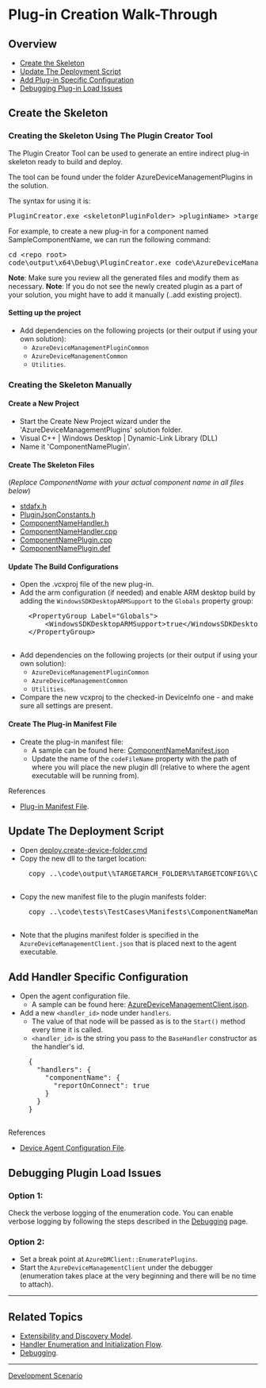 # Plug-in Creation Walk-Through

## Overview

- [Create the Skeleton](#Create-the-Skeleton)
- [Update The Deployment Script](#Update-The-Deployment-Script)
- [Add Plug-in Specific Configuration](#Add-Plug-in-Specific-Configuration)
- [Debugging Plug-in Load Issues](#Debugging-Plugin-Load-Issues)

## Create the Skeleton

### Creating the Skeleton Using The Plugin Creator Tool

The Plugin Creator Tool can be used to generate an entire indirect plug-in skeleton ready to build and deploy.

The tool can be found under the folder AzureDeviceManagementPlugins in the solution. 

The syntax for using it is:
<pre>
PluginCreator.exe &lt;skeletonPluginFolder&gt; &gt;pluginName&gt; &gt;targetFolderParent&gt;
</pre>

For example, to create a new plug-in for a component named SampleComponentName, we can run the following command:

<pre>
cd &lt;repo root&gt;
code\output\x64\Debug\PluginCreator.exe code\AzureDeviceManagementPlugins\SkeletonPlugin SampleComponentName code\AzureDeviceManagementPlugins
</pre>

**Note**: Make sure you review all the generated files and modify them as necessary.
**Note**: If you do not see the newly created plugin as a part of your solution, you might have to add it manually (..add existing project). 

#### Setting up the project

- Add dependencies on the following projects (or their output if using your own solution):
    - `AzureDeviceManagementPluginCommon`
    - `AzureDeviceManagementCommon`
    - `Utilities`.

### Creating the Skeleton Manually

#### Create a New Project


- Start the Create New Project wizard under the 'AzureDeviceManagementPlugins' solution folder.
- Visual C++ | Windows Desktop | Dynamic-Link Library (DLL)
- Name it 'ComponentNamePlugin'.


#### Create The Skeleton Files

(*Replace ComponentName with your actual component name in all files below*)

- [stdafx.h](../skeleton-plugin/stdafx.h)
- [PluginJsonConstants.h](../skeleton-plugin/PluginJsonConstants.h)
- [ComponentNameHandler.h](../skeleton-plugin/ComponentNameHandler.h)
- [ComponentNameHandler.cpp](../skeleton-plugin/ComponentNameHandler.cpp)
- [ComponentNamePlugin.cpp](../skeleton-plugin/ComponentNamePlugin.cpp)
- [ComponentNamePlugin.def](../skeleton-plugin/ComponentNamePlugin.def)


#### Update The Build Configurations


- Open the .vcxproj file of the new plug-in.
- Add the arm configuration (if needed) and enable ARM desktop build by adding the `WindowsSDKDesktopARMSupport` to the `Globals` property group:
    <pre>
    &lt;PropertyGroup Label="Globals"&gt;
        &lt;WindowsSDKDesktopARMSupport&gt;true&lt;/WindowsSDKDesktopARMSupport&gt;
    &lt;/PropertyGroup&gt;
    </pre>
- Add dependencies on the following projects (or their output if using your own solution):
    - `AzureDeviceManagementPluginCommon`
    - `AzureDeviceManagementCommon`
    - `Utilities`.
- Compare the new vcxproj to the checked-in DeviceInfo one - and make sure all settings are present.


#### Create The Plug-in Manifest File


- Create the plug-in manifest file:
    - A sample can be found here: [ComponentNameManifest.json](../skeleton-plugin/ComponentNameManifest.json)
    - Update the name of the `codeFileName` property with the path of where you will place the new plugin dll (relative to where the agent executable will be running from).

References
- [Plug-in Manifest File](../reference/plugin-manifest-file.md).

## Update The Deployment Script

- Open [deploy.create-device-folder.cmd](../../../scripts/deploy.create-device-folder.cmd)
- Copy the new dll to the target location:
    <pre>
    copy ..\code\output\%TARGETARCH_FOLDER%%TARGETCONFIG%\ComponentNamePlugin.dll %EXECUTABLES_FOLDER%
    </pre>
- Copy the new manifest file to the plugin manifests folder:
    <pre>
    copy ..\code\tests\TestCases\Manifests\ComponentNameManifest.json %PLUGIN_MANIFESTS_FOLDER%
    </pre>
- Note that the plugins manifest folder is specified in the `AzureDeviceManagementClient.json` that is placed next to the agent executable.

## Add Handler Specific Configuration

- Open the agent configuration file.
    - A sample can be found here: [AzureDeviceManagementClient.json](../../../code/tests/TestCases/All/AzureDeviceManagementClient.json).
- Add a new `<handler_id>` node under `handlers`.
    - The value of that node will be passed as is to the `Start()` method every time it is called.
    - `<handler_id>` is the string you pass to the `BaseHandler` constructor as the handler's id.
    <pre>
    {
      "handlers": {
        "componentName": {
          "reportOnConnect": true
        }
      }
    }
    </pre>

References
- [Device Agent Configuration File](../reference/device-agent-configuration-file.md).

## Debugging Plugin Load Issues

### Option 1:

Check the verbose logging of the enumeration code. You can enable verbose logging by following the steps described in the [Debugging](debugging.md) page.

### Option 2:

- Set a break point at `AzureDMClient::EnumeratePlugins`.
- Start the `AzureDeviceManagementClient` under the debugger (enumeration takes place at the very beginning and there will be no time to attach).

----

## Related Topics

- [Extensibility and Discovery Model](extensibility-and-discovery-model.md).
- [Handler Enumeration and Initialization Flow](extensibility-and-discovery-model/handler-enumeration-flow.md).
- [Debugging](debugging.md).

----

[Development Scenario](../development-scenario.md)
